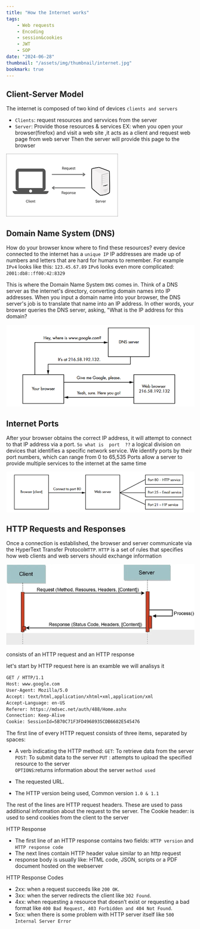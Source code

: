 ```yaml
---
title: "How the Internet works"
tags:
    - Web requests
    - Encoding
    - session&cookies
    - JWT
    - SOP
date: "2024-06-28"
thumbnail: "/assets/img/thumbnail/internet.jpg"
bookmark: true
---
```


## Client-Server Model

The internet is composed of two kind of devices `clients and servers`
* `Clients`: request resources and servvices from the server 
* `Server`: Provide those resources & services
EX:
  when you open your browser(firefox) and visit a web site ,it acts as a client and request web page from web server 
  Then the server will provide this page to the browser 
<img src="/assets/img/basics/1.png" alt="Client-Server">


## Domain Name System (DNS)

How do your browser know where to find these resources? 
 every device connected to the internet has a `unique IP` 
IP addresses are made up of numbers and letters that are hard for humans
to remember. For example
  `IPv4` looks like this: `123.45.67.89`
  `IPv6` looks even more complicated: `2001:db8::ff00:42:8329`

This is where the Domain Name System `DNS` comes in. Think of a DNS server as the internet's directory, converting domain names into IP addresses. When you input a domain name into your browser, the DNS server's job is to translate that name into an IP address. In other words, your browser queries the DNS server, asking, "What is the IP address for this domain?

<img src="/assets/img/basics/2.png" alt="DNS">


## Internet Ports

After your browser obtains the correct IP address, it will attempt to connect to that IP address via a port.
 `So what is  port  ??`
  a logical division on devices that identifies a specific network service. We identify ports by their port numbers, which can range from 0 to 65,535
Ports allow a server to provide multiple services to the internet at the same time

<img src="/assets/img/basics/3.png" alt="Port">


## HTTP Requests and Responses

Once a connection is established, the browser and server communicate via
the HyperText Transfer Protocol`HTTP`.
`HTTP` is a set of rules that specifies how web clients and web servers should exchange information

<img src="/assets/img/basics/4.png" alt="HTTP">

 consists of an HTTP request and an HTTP response

 let's start by HTTP request here is an examble we will analisys it 

 ```bash
GET / HTTP/1.1
Host: www.google.com
User-Agent: Mozilla/5.0
Accept: text/html,application/xhtml+xml,application/xml
Accept-Language: en-US
Referer: https://mdsec.net/auth/488/Home.ashx
Connection: Keep-Alive
Cookie: SessionId=5B70C71F3FD4968935CDB6682E545476
 ```
The first line of every HTTP request consists of three items, separated by spaces:

* A verb indicating the HTTP method:
`GET`: To retrieve data from the server
`POST`: To submit data to the server
`PUT` : attempts to upload the specified resource to the server  
`OPTIONS`:returns information about the server `method used`

* The requested URL.
* The HTTP version being used, Common version `1.0 & 1.1`

The rest of the lines are HTTP request headers. These are used to pass
additional information about the request to the server. 
The Cookie header: is used to send cookies from the client to the server

HTTP Response 

* The first line of an HTTP response contains two fields: `HTTP version` and `HTTP response code`
* The next lines contain HTTP header value similar to an http request
* response body is usually like: HTML code, JSON, scripts or a PDF document hosted on the webserver

HTTP Response Codes

* 2xx: when a request succeeds like `200 OK`.
* 3xx: when the server redirects the client like `302 Found`.
* 4xx: when requesting a resource that doesn’t exist or requesting a bad format like `400 Bad Request, 403 Forbidden and 404 Not Found`.
* 5xx: when there is some problem with HTTP server itself like `500 Internal Server Error`
